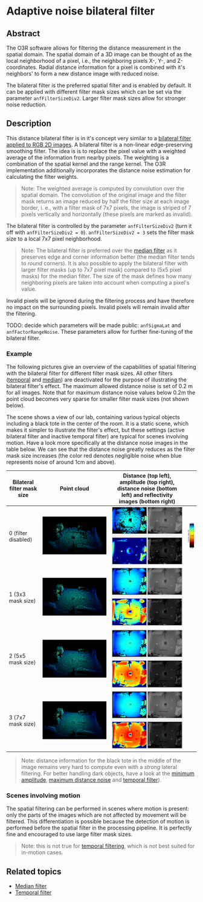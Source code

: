 # Adaptive noise bilateral filter
## Abstract
The O3R software allows for filtering the distance measurement in the spatial domain. The spatial domain of a 3D image can be thought of as the local neighborhood of a pixel, i.e., the neighboring pixels X-, Y-, and Z-coordinates. Radial distance information for a pixel is combined with it's neighbors' to form a new distance image with reduced noise.  

The bilateral filter is the preferred spatial filter and is enabled by default. It can be applied with different filter mask sizes which can be set via the parameter `anfFilterSizeDiv2`. Larger filter mask sizes allow for stronger noise reduction.

## Description

This distance bilateral filter is in it's concept very similar to a [bilateral filter applied to RGB 2D images](https://en.wikipedia.org/wiki/Bilateral_filter). A bilateral filter is a non-linear edge-preserving smoothing filter. The idea is is to replace the pixel value with a weighted average of the information from nearby pixels. The weighting is a combination of the spatial kernel and the range kernel. The O3R implementation additionally incorporates the distance noise estimation for calculating the filter weights.     

> Note: The weighted average is computed by convolution over the spatial domain. The convolution of the original image and the filter mask returns an image reduced by half the filter size at each image border, i. e., with a filter mask of 7x7 pixels, the image is striped of 7 pixels vertically and horizontally (these pixels are marked as invalid).

The bilateral filter is controlled by the parameter `anfFilterSizeDiv2` (turn it off with `anfFilterSizeDiv2 = 0`). `anfFilterSizeDiv2 = 3` sets the filter mask size to a local 7x7 pixel neighborhood.   

> Note: The bilateral filter is preferred over the [median filter](median.md) as it preserves edge and corner information better (the median filter tends to *round* corners). It is also possible to apply the bilateral filter with larger filter masks (up to 7x7 pixel mask) compared to (5x5 pixel masks) for the median filter. The size of the mask defines how many neighboring pixels are taken into account when computing a pixel's value.   

Invalid pixels will be ignored during the filtering process and have therefore no impact on the surrounding pixels. Invalid pixels will remain invalid after the filtering. 

TODO: decide which parameters will be made public: `anfSigmaLat` and `anfFactorRangeNoise`. These parameters allow for further fine-tuning of the bilateral filter.  
### Example

The following pictures give an overview of the capabilities of spatial filtering with the bilateral filter for different filter mask sizes. All other filters ([temporal](temporalFilter.md) and [median](median.md)) are deactivated for the purpose of illustrating the bilateral filter's effect. The maximum allowed distance noise is set of 0.2 m for all images. Note that for maximum distance noise values below 0.2m the point cloud becomes very sparse for smaller filter mask sizes (not shown below).  

The scene shows a view of our lab, containing various typical objects including a black tote in the center of the room. It is a static scene, which makes it simpler to illustrate the filter's effect, but these settings (active bilateral filter and inactive temporal filter) are typical for scenes involving motion. Have a look more specifically at the distance noise images in the table below. We can see that the distance noise greatly reduces as the filter mask size increases (the color red denotes negligible noise when blue represents noise of around 1cm and above).

| Bilateral filter mask size| Point cloud| Distance (top left), amplitude (top right), distance noise (bottom left) and reflectivity images (bottom right)| |
|--|--|--|--|
| 0 (filter disabled)| ![anfFilterSizeDiv2_0_value](./resources/anfFilterSizeDiv2_0.png "3D point cloud without spatial filtering / bilateral filter switched off")| ![anfFilterSizeDiv2_0_value](./resources/anfFilterSizeDiv2_0_imgs.png "distance, amplitude, distance noise, and reflectivity images without bilateral filtering")| ![Color bar](resources/color_bar_noise.png)| 
| 1 (3x3 mask size)| ![anfFilterSizeDiv2_1_value](./resources/anfFilterSizeDiv2_1.png "3D point cloud with spatial filtering: bilateral filter mask set to 3x3 pixel neighbourhood")| ![anfFilterSizeDiv2_1_value](./resources/anfFilterSizeDiv2_1_imgs.png "distance, amplitude, distance noise, and reflectivity images with bilateral filter mask set to 3x3 pixel neighbourhood")| |
| 2 (5x5 mask size)| ![anfFilterSizeDiv2_2_value](./resources/anfFilterSizeDiv2_2.png "3D point cloud with spatial filtering: bilateral filter mask set to 5x5 pixel neighbourhood")| ![anfFilterSizeDiv2_2_value](./resources/anfFilterSizeDiv2_2_imgs.png "distance, amplitude, distance noise, and reflectivity images with bilateral filter mask set to 5x5 pixel neighbourhood")| |
| 3 (7x7 mask size)| ![anfFilterSizeDiv2_3_value](./resources/anfFilterSizeDiv2_3.png "3D point cloud with spatial filtering: bilateral filter mask set to 7x7 pixel neighbourhood")| ![anfFilterSizeDiv2_3_value](./resources/anfFilterSizeDiv2_3_imgs.png "distance, amplitude, distance noise, and reflectivity images with bilateral filter mask set to 7x7 pixel neighbourhood")| |

> Note: distance information for the black tote in the middle of the image remains very hard to compute even with a *strong* lateral filtering. For better handling dark objects, have a look at the [minimum amplitude](minAmplitude.md), [maximum distance noise](maxDistNoise.md) and [temporal filter](temporalFilter.md)).

### Scenes involving motion
The spatial filtering can be performed in scenes where motion is present: only the parts of the images which are not affected by movement will be filtered. This differentiation is possible because the detection of motion is performed before the spatial filter in the processing pipeline. It is perfectly fine and encouraged to use large filter mask sizes.

> Note: this is not true for [temporal filtering](temporalFilter.md), which is not best suited for in-motion cases.


## Related topics
+ [Median filter](median.md)
+ [Temporal filter](temporalFilter.md)
